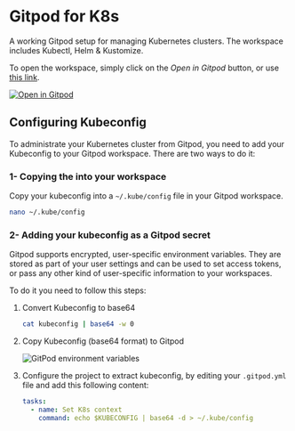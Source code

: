 # Gitpod for K8s

A working Gitpod setup for managing Kubernetes clusters. The workspace includes Kubectl, Helm & Kustomize.

To open the workspace, simply click on the *Open in Gitpod* button, or use [this link](https://gitpod.io/#https://github.com/LostInBrittany/k8s-gitpod.git).

[![Open in Gitpod](https://gitpod.io/button/open-in-gitpod.svg)](https://gitpod.io/#https://github.com/LostInBrittany/k8s-gitpod.git)

## Configuring Kubeconfig

To administrate your Kubernetes cluster from Gitpod, you need to add your Kubeconfig to your Gitpod workspace. There are two ways to do it:

### 1- Copying the into your workspace

Copy your kubeconfig into a `~/.kube/config` file in your Gitpod workspace.

```bash
nano ~/.kube/config
```

### 2- Adding your kubeconfig as a Gitpod secret

Gitpod supports encrypted, user-specific environment variables. They are stored as part of your user settings and can be used to set access tokens, or pass any other kind of user-specific information to your workspaces.

To do it you need to follow this steps:

1. Convert Kubeconfig to base64

    ```bash
    cat kubeconfig | base64 -w 0
    ```

1. Copy Kubeconfig (base64 format) to Gitpod 

    ![GitPod environment variables](./img/gitpod-env-variable.jpg)

1. Configure the project to extract kubeconfig, by editing your `.gitpod.yml` file and add this following content:

    ```yaml
    tasks:
      - name: Set K8s context
        command: echo $KUBECONFIG | base64 -d > ~/.kube/config    
    ```


